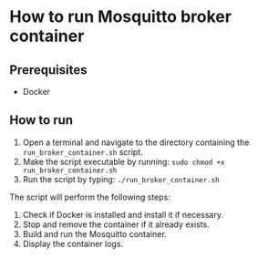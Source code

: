 # How to run Mosquitto broker container

## Prerequisites
* Docker

## How to run

1. Open a terminal and navigate to the directory containing the `run_broker_container.sh` script.
2. Make the script executable by running: `sudo chmod +x run_broker_container.sh`
3. Run the script by typing: `./run_broker_container.sh`

The script will perform the following steps:

1. Check if Docker is installed and install it if necessary.
2. Stop and remove the container if it already exists.
3. Build and run the Mosquitto container.
4. Display the container logs.